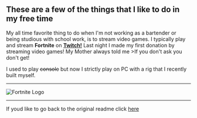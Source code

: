 ## These are a few of the things that I like to do in my free time

My all time favorite thing to do when I'm not working as a bartender or being studious with school work, is to stream video games. I typically play and stream **Fortnite** on **[Twitch!](https://www.twitch.tv/aVisoko)** Last night I made my first donation by streaming video games! My Mother always told me >If you don't ask you don't get!

I used to play ~~console~~ but now I strictly play on PC with a rig that I recently built myself. 
***
![Fortnite Logo](https://www.picclickimg.com/d/l400/pict/183093036775_/Fortnite-Logo-Vinyl-Stickers-Pick-Colour.jpg)
___















If youd like to go back to the original readme click [here](https://github.com/aVisoko/MarkdownChallenge/blob/master/README.md)
